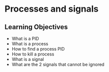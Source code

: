 # Processes and signals

## Learning Objectives
- What is a PID
- What is a process
- How to find a process PID
- How to kill a process
- What is a signal
- What are the 2 signals that cannot be ignored